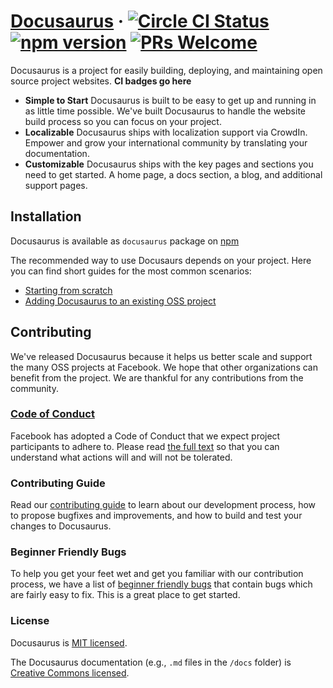 # [Docusaurus](https://docusaurus.io) &middot;  [![Circle CI Status](https://circleci.com/gh/facebook/Docusaurus.svg?style=shield)](https://circleci.com/gh/facebook/docusaurus) [![npm version](https://badge.fury.io/js/docusaurus.svg)](https://badge.fury.io/js/docusaurus) [![PRs Welcome](https://img.shields.io/badge/PRs-welcome-brightgreen.svg)](CONTRIBUTING.md#pull-requests)

Docusaurus is a project for easily building, deploying, and maintaining open source project websites. __CI badges go here__

* **Simple to Start** Docusaurus is built to be easy to get up and running in as little time possible. We've built Docusaurus to handle the website build process so you can focus on your project.  
* **Localizable** Docusaurus ships with localization support via CrowdIn. Empower and grow your international community by translating your documentation.
* **Customizable** Docusaurus ships with the key pages and sections you need to get started. A home page, a docs section, a blog, and additional support pages.

## Installation

Docusaurus is available as `docusaurus` package on [npm](https://www.npmjs.com)

The recommended way to use Docusaurs depends on your project. Here you can find short guides for the most common scenarios:

* [Starting from scratch](https://docusaurus.io/docs/getting-started-installation.html#starting-from-scratch)
* [Adding Docusaurus to an existing OSS project](https://docusaurus.io/docs/getting-started-installation.html#adding-docusaurus-to-a-project)

## Contributing

We've released Docusaurus because it helps us better scale and support the many OSS projects at Facebook. We hope that other organizations can benefit from the project. We are thankful for any contributions from the community.

### [Code of Conduct](https://code.facebook.com/codeofconduct)

Facebook has adopted a Code of Conduct that we expect project participants to adhere to. Please read [the full text](https://code.facebook.com/codeofconduct) so that you can understand what actions will and will not be tolerated.

### Contributing Guide

Read our [contributing guide](https://docusaurus.io/docs/how-to-contribute.html) to learn about our development process, how to propose bugfixes and improvements, and how to build and test your changes to Docusaurus.

### Beginner Friendly Bugs

To help you get your feet wet and get you familiar with our contribution process, we have a list of [beginner friendly bugs](https://github.com/facebook/Docusaurus/labels/Difficulty%3A%20beginner) that contain bugs which are fairly easy to fix. This is a great place to get started.

### License

Docusaurus is [MIT licensed](./LICENSE).

The Docusaurus documentation (e.g., `.md` files in the `/docs` folder) is [Creative Commons licensed](./LICENSE-docs).
